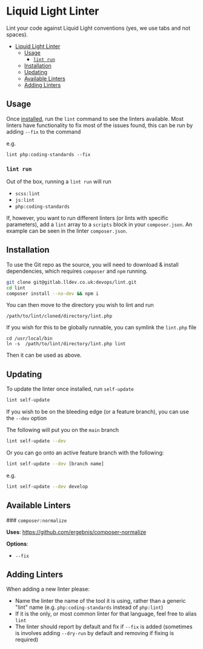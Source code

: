 # Liquid Light Linter

Lint your code against Liquid Light conventions (yes, we use tabs and not spaces).

- [Liquid Light Linter](#liquid-light-linter)
	- [Usage](#usage)
		- [`lint run`](#lint-run)
	- [Installation](#installation)
	- [Updating](#updating)
	- [Available Linters](#available-linters)
	- [Adding Linters](#adding-linters)

## Usage

Once [installed](#installation), run the `lint` command to see the linters available. Most linters have functionality to fix most of the issues found, this can be run by adding `--fix` to the command

e.g.

```
lint php:coding-standards --fix
```

### `lint run`

Out of the box, running a `lint run` will run

- `scss:lint`
- `js:lint`
- `php:coding-standards`

If, however, you want to run different linters (or lints with specific parameters), add a `lint` array to a `scripts` block in your `composer.json`. An example can be seen in the linter `composer.json`.

## Installation

To use the Git repo as the source, you will need to download & install dependencies, which requires `composer` and `npm` running.

```bash
git clone git@gitlab.lldev.co.uk:devops/lint.git
cd lint
composer install --no-dev && npm i
```

You can then move to the directory you wish to lint and run

```
/path/to/lint/cloned/directory/lint.php
```

If you wish for this to be globally runnable, you can symlink the `lint.php` file

```
cd /usr/local/bin
ln -s  /path/to/lint/directory/lint.php lint
```

Then it can be used as above.

## Updating

To update the linter once installed, run `self-update`

```bash
lint self-update
```

If you wish to be on the bleeding edge (or a feature branch), you can use the `--dev` option

The following will put you on the `main` branch

```bash
lint self-update --dev
```

Or you can go onto an active feature branch with the following:

```bash
lint self-update --dev [branch name]
```

e.g.

```bash
lint self-update --dev develop
```

## Available Linters

### `composer:normalize`

**Uses**: https://github.com/ergebnis/composer-normalize

**Options**:

- `--fix`

## Adding Linters

When adding a new linter please:

- Name the linter the name of the tool it is using, rather than a generic "lint" name (e.g. `php:coding-standards` instead of `php:lint`)
- If it is the only, or most common linter for that language, feel free to alias `lint`
- The linter should report by default and fix if `--fix` is added (sometimes is involves adding `--dry-run` by default and removing if fixing is required)
